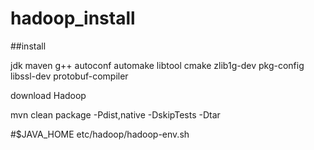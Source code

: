# hadoop_install

##install 

jdk
maven
g++ 
autoconf 
automake 
libtool 
cmake 
zlib1g-dev 
pkg-config 
libssl-dev
protobuf-compiler

download Hadoop

mvn clean package -Pdist,native -DskipTests -Dtar


#$JAVA_HOME
etc/hadoop/hadoop-env.sh
